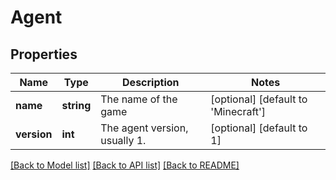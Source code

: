 # Agent

## Properties
Name | Type | Description | Notes
------------ | ------------- | ------------- | -------------
**name** | **string** | The name of the game | [optional] [default to 'Minecraft']
**version** | **int** | The agent version, usually 1. | [optional] [default to 1]

[[Back to Model list]](../README.md#documentation-for-models) [[Back to API list]](../README.md#documentation-for-api-endpoints) [[Back to README]](../README.md)


